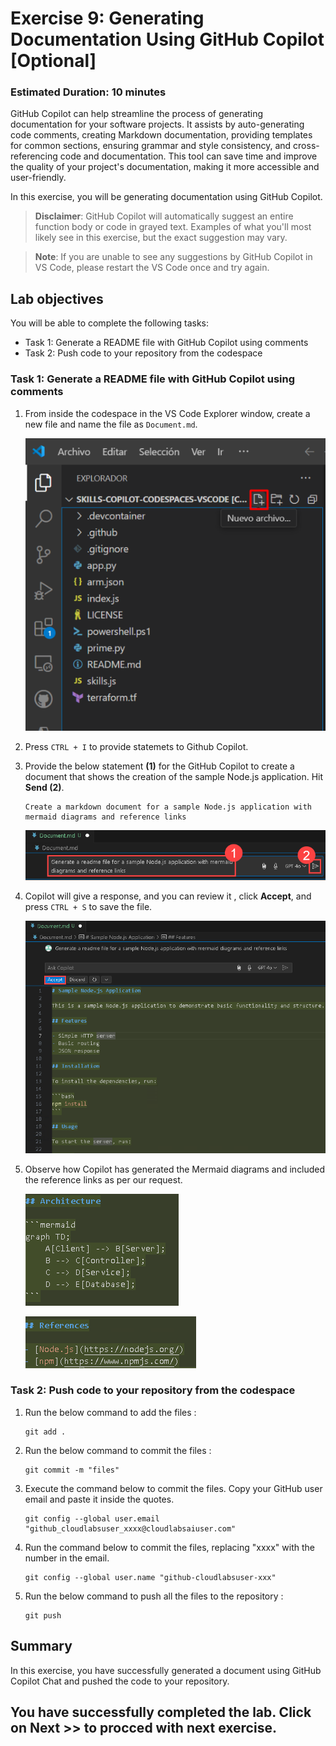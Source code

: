 # Exercise 9: Generating Documentation Using GitHub Copilot [Optional]

### Estimated Duration: 10 minutes

GitHub Copilot can help streamline the process of generating documentation for your software projects. It assists by auto-generating code comments, creating Markdown documentation, providing templates for common sections, ensuring grammar and style consistency, and cross-referencing code and documentation. This tool can save time and improve the quality of your project's documentation, making it more accessible and user-friendly.

In this exercise, you will be generating documentation using GitHub Copilot.

>**Disclaimer**: GitHub Copilot will automatically suggest an entire function body or code in grayed text. Examples of what you'll most likely see in this exercise, but the exact suggestion may vary.

>**Note**: If you are unable to see any suggestions by GitHub Copilot in VS Code, please restart the VS Code once and try again. 

## Lab objectives

You will be able to complete the following tasks:

- Task 1: Generate a README file with GitHub Copilot using comments
- Task 2: Push code to your repository from the codespace

### Task 1: Generate a README file with GitHub Copilot using comments

1. From inside the codespace in the VS Code Explorer window, create a new file and name the file as `Document.md`.

    ![](../media/chat-code-new.png)

1. Press `CTRL + I` to provide statemets to Github Copilot.

1. Provide the below statement **(1)** for the GitHub Copilot to create a document that shows the creation of the sample Node.js application. Hit **Send (2)**.

    ```
    Create a markdown document for a sample Node.js application with mermaid diagrams and reference links
    ```

    ![](../media/hub20.png)

1.  Copilot will give a response, and you can review it , click **Accept**, and press `CTRL + S` to save the file.

    ![](../media/hub21.png)

1.  Observe how Copilot has generated the Mermaid diagrams and included the reference links as per our request.

    ![](../media/hub22.png)
    
    ![](../media/hub23.png)

### Task 2: Push code to your repository from the codespace

1. Run the below command to add the files :

    ```
    git add .
    ```
1. Run the below command to commit the files :

    ```
    git commit -m "files"
    ```

1. Execute the command below to commit the files. Copy your GitHub user email and paste it inside the quotes.

   ```
   git config --global user.email "github_cloudlabsuser_xxxx@cloudlabsaiuser.com"
   ```

1. Run the command below to commit the files, replacing "xxxx" with the number in the email.

   ```
   git config --global user.name "github-cloudlabsuser-xxx"
   ```

1. Run the below command to push all the files to the repository :

    ```
    git push
    ```
    
## Summary

In this exercise, you have successfully generated a document using GitHub Copilot Chat and pushed the code to your repository.

## You have successfully completed the lab. Click on **Next >>** to procced with next exercise.
